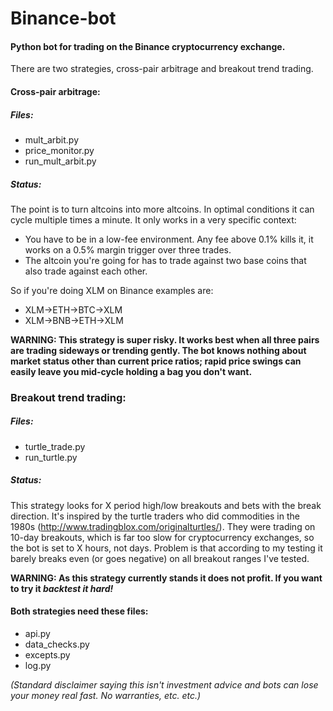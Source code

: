 # Binance-bot
#### Python bot for trading on the Binance cryptocurrency exchange.

There are two strategies, cross-pair arbitrage and breakout trend trading. 

#### Cross-pair arbitrage: 

##### Files: 
- mult_arbit.py
- price_monitor.py
- run_mult_arbit.py

##### Status:

The point is to turn altcoins into more altcoins. In optimal conditions it can cycle multiple times a minute. It only works in a very specific context:
- You have to be in a low-fee environment. Any fee above 0.1% kills it, it works on a 0.5% margin trigger over three trades.
- The altcoin you're going for has to trade against two base coins that also trade against each other.

So if you're doing XLM on Binance examples are:
- XLM->ETH->BTC->XLM
- XLM->BNB->ETH->XLM
   
**WARNING: This strategy is super risky. It works best when all three pairs are trading sideways or trending gently.
The bot knows nothing about market status other than current price ratios; rapid price swings can easily leave you mid-cycle
holding a bag you don't want.**
   
    
### Breakout trend trading:

##### Files:
- turtle_trade.py
- run_turtle.py

##### Status:
This strategy looks for X period high/low breakouts and bets with the break direction. It's inspired by the turtle traders
who did commodities in the 1980s (http://www.tradingblox.com/originalturtles/). They were trading on 10-day breakouts, which 
is far too slow for cryptocurrency exchanges, so the bot is set to X hours, not days. Problem is that according to my testing
it barely breaks even (or goes negative) on all breakout ranges I've tested.

**WARNING: As this strategy currently stands it does not profit. If you want to try it _backtest it hard!_**

   
#### Both strategies need these files:
- api.py
- data_checks.py
- excepts.py
- log.py
      
     
_(Standard disclaimer saying this isn't investment advice and bots can lose your money real fast. No warranties, etc. etc.)_
